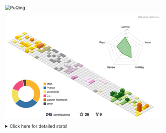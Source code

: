 ![PuQing](https://user-images.githubusercontent.com/27223114/171565019-9a56fae6-b08b-421f-99db-7e830da42371.png)

![](./profile-3d-contrib/profile-season-animate.svg)

<details>
<summary>Click here for detailed stats!</summary>

<!--START_SECTION:waka-->
![Lines of code](https://img.shields.io/badge/From%20Hello%20World%20I%27ve%20Written-816.9%20thousand%20lines%20of%20code-blue)

**🐱 My GitHub Data** 

> 📦 257.4 kB Used in GitHub's Storage 
 > 
> 🏆 199 Contributions in the Year 2023
 > 
> 🚫 Not Opted to Hire
 > 
> 📜 33 Public Repositories 
 > 
> 🔑 27 Private Repositories 
 > 
**I'm an Early 🐤** 

```text
🌞 Morning                461 commits         ████░░░░░░░░░░░░░░░░░░░░░   14.76 % 
🌆 Daytime                1555 commits        ████████████░░░░░░░░░░░░░   49.78 % 
🌃 Evening                296 commits         ██░░░░░░░░░░░░░░░░░░░░░░░   09.48 % 
🌙 Night                  812 commits         ██████░░░░░░░░░░░░░░░░░░░   25.99 % 
```


📊 **This Week I Spent My Time On** 

```text
💬 Programming Languages: 
Markdown                 7 hrs 9 mins        ████████████████████████░   97.43 % 
Python                   10 mins             █░░░░░░░░░░░░░░░░░░░░░░░░   02.34 % 
JSON                     0 secs              ░░░░░░░░░░░░░░░░░░░░░░░░░   00.22 % 

🔥 Editors: 
Obsidian                 7 hrs 9 mins        ████████████████████████░   97.43 % 
VS Code                  11 mins             █░░░░░░░░░░░░░░░░░░░░░░░░   02.57 % 

💻 Operating System: 
Windows                  7 hrs 9 mins        ████████████████████████░   97.43 % 
Linux                    11 mins             █░░░░░░░░░░░░░░░░░░░░░░░░   02.57 % 
```


<!--END_SECTION:waka-->
</details>
